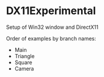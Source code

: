 # DX11Experimental

Setup of Win32 window and DirectX11

Order of examples by branch names:
- Main
- Triangle 
- Square
- Camera
